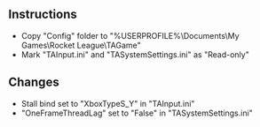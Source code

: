 ## Instructions

- Copy "Config" folder to "%USERPROFILE%\Documents\My Games\Rocket League\TAGame"
- Mark "TAInput.ini" and "TASystemSettings.ini" as "Read-only"

## Changes

- Stall bind set to "XboxTypeS_Y" in "TAInput.ini"
- "OneFrameThreadLag" set to "False" in "TASystemSettings.ini"
